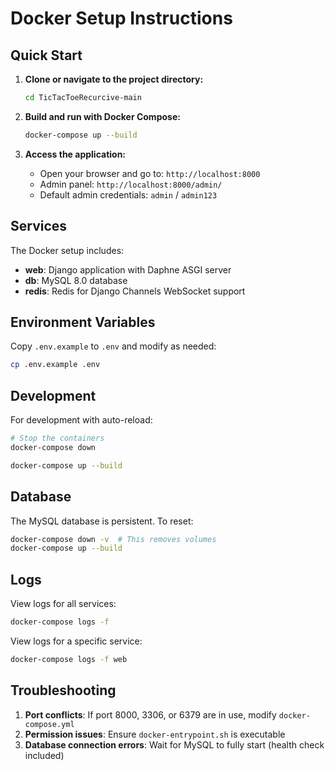 # Docker Setup Instructions

## Quick Start

1. **Clone or navigate to the project directory:**
   ```bash
   cd TicTacToeRecurcive-main
   ```

2. **Build and run with Docker Compose:**
   ```bash
   docker-compose up --build
   ```

3. **Access the application:**
   - Open your browser and go to: `http://localhost:8000`
   - Admin panel: `http://localhost:8000/admin/`
   - Default admin credentials: `admin` / `admin123`

## Services

The Docker setup includes:

- **web**: Django application with Daphne ASGI server
- **db**: MySQL 8.0 database
- **redis**: Redis for Django Channels WebSocket support

## Environment Variables

Copy `.env.example` to `.env` and modify as needed:

```bash
cp .env.example .env
```

## Development

For development with auto-reload:

```bash
# Stop the containers
docker-compose down

docker-compose up --build
```

## Database

The MySQL database is persistent. To reset:

```bash
docker-compose down -v  # This removes volumes
docker-compose up --build
```

## Logs

View logs for all services:
```bash
docker-compose logs -f
```

View logs for a specific service:
```bash
docker-compose logs -f web
```

## Troubleshooting

1. **Port conflicts**: If port 8000, 3306, or 6379 are in use, modify `docker-compose.yml`
2. **Permission issues**: Ensure `docker-entrypoint.sh` is executable
3. **Database connection errors**: Wait for MySQL to fully start (health check included)
